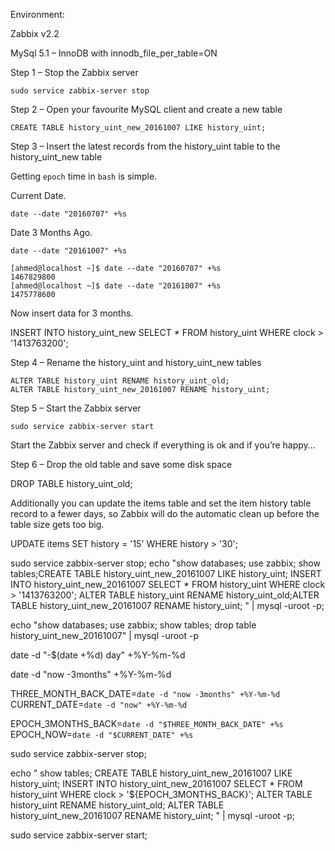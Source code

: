 
Environment:

Zabbix v2.2

MySql 5.1 – InnoDB with innodb_file_per_table=ON

Step 1 – Stop the Zabbix server

	sudo service zabbix-server stop

Step 2 – Open your favourite MySQL client and create a new table

	CREATE TABLE history_uint_new_20161007 LIKE history_uint;

Step 3 – Insert the latest records from the history_uint table to the history_uint_new table

Getting `epoch` time in `bash` is simple. 

Current Date.

	date --date "20160707" +%s

Date 3 Months Ago.

	date --date "20161007" +%s

	[ahmed@localhost ~]$ date --date "20160707" +%s
	1467829800
	[ahmed@localhost ~]$ date --date "20161007" +%s
	1475778600

Now insert data for 3 months.  

INSERT INTO history_uint_new SELECT * FROM history_uint WHERE clock > '1413763200';

Step 4 – Rename the history_uint and history_uint_new tables

	ALTER TABLE history_uint RENAME history_uint_old;
	ALTER TABLE history_uint_new_20161007 RENAME history_uint;

Step 5 – Start the Zabbix server

	sudo service zabbix-server start

Start the Zabbix server and check if everything is ok and if you’re happy…

Step 6 – Drop the old table and save some disk space

DROP TABLE history_uint_old;

Additionally you can update the items table and set the item history table record to a fewer days, so Zabbix will do the automatic clean up before the table size gets too big.

UPDATE items SET history = '15' WHERE history > '30';




sudo service zabbix-server stop; 
echo "show databases; use zabbix; show tables;CREATE TABLE history_uint_new_20161007 LIKE history_uint; INSERT INTO history_uint_new_20161007 SELECT * FROM history_uint WHERE clock > '1413763200'; ALTER TABLE history_uint RENAME history_uint_old;ALTER TABLE history_uint_new_20161007 RENAME history_uint; " | mysql -uroot -p;

echo "show databases; use zabbix; show tables; drop table history_uint_new_20161007" | mysql -uroot -p







date -d "-$(date +%d) day" +%Y-%m-%d

date -d "now -3months" +%Y-%m-%d

THREE_MONTH_BACK_DATE=`date -d "now -3months" +%Y-%m-%d`
CURRENT_DATE=`date -d "now" +%Y-%m-%d`

EPOCH_3MONTHS_BACK=`date -d "$THREE_MONTH_BACK_DATE" +%s`
EPOCH_NOW=`date -d "$CURRENT_DATE" +%s`


sudo service zabbix-server stop; 

echo " 
show tables;
CREATE TABLE history_uint_new_20161007 LIKE history_uint; 
INSERT INTO history_uint_new_20161007 SELECT * FROM history_uint WHERE clock > '${EPOCH_3MONTHS_BACK}'; 
ALTER TABLE history_uint RENAME history_uint_old;
ALTER TABLE history_uint_new_20161007 RENAME history_uint; " | mysql -uroot -p;

sudo service zabbix-server start;

